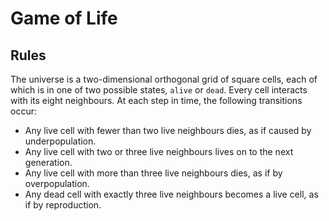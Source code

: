 # Game of Life

## Rules

The universe is a two-dimensional orthogonal grid of square cells, each of which is in one of two possible states, `alive` or `dead`.
Every cell interacts with its eight neighbours. At each step in time, the following transitions occur:

- Any live cell with fewer than two live neighbours dies, as if caused by underpopulation.
- Any live cell with two or three live neighbours lives on to the next generation.
- Any live cell with more than three live neighbours dies, as if by overpopulation.
- Any dead cell with exactly three live neighbours becomes a live cell, as if by reproduction.